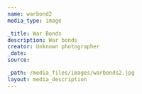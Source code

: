 ```yaml
---
name: warbond2
media_type: image

_title: War Bonds
description: War bonds
creator: Unknown photographer
_date: 
source: 

_path: /media_files/images/warbonds2.jpg
layout: media_description
---
```

